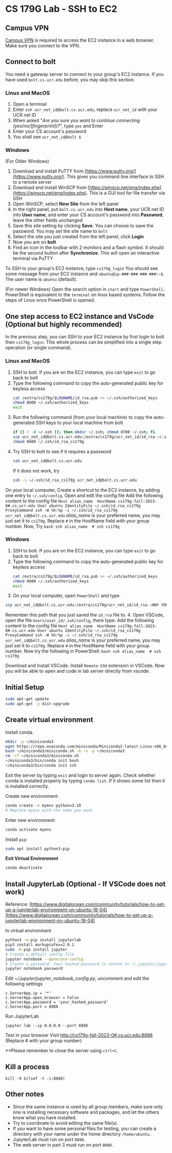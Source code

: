 
# CS 179G Lab - SSH to EC2

## Campus VPN
[Campus VPN](https://ucrsupport.service-now.com/ucr_portal/?id=kb_article&sys_id=8a264d791b5f0c149c0b844fdd4bcb34) is required to access the EC2 instance in a web browser. Make sure you connect to the VPN.

## Connect to bolt
You need a gateway server to connect to your group's EC2 instance. If you have used `bolt.cs.ucr.edu` before, you may skip this section.

### Linux and MacOS
1. Open a terminal
2. Enter `ssh ucr_net_id@bolt.cs.ucr.edu`, replace `ucr_net_id` with your UCR net ID
3. When asked "*Are you sure you want to continue connecting (yes/no/[fingerprint])?*", type `yes` and Enter
4. Enter your CS account's password
5. You shall see `ucr_net_id@bolt $`

### Windows
(For Older Windows)
1. Download and install PuTTY from [https://www.putty.org/](https://www.putty.org/). This gives you command line interface to SSH to a remote server
2. Download and install WinSCP from [https://winscp.net/eng/index.php](https://winscp.net/eng/index.php). This is a GUI tool for file transfer via SSH
3. Open WinSCP, select **New Site** from the left panel
4. In the right panel, put `bolt.cs.ucr.edu` into **Host name**, your UCR net ID into **User name**, and enter your CS account's password into **Password**, leave the other fields unchanged
5. Save this site setting by clicking **Save**. You can choose to save the password. You may set the site name to `bolt`
6. Select the site you just created from the left panel, click **Login**
7. Now you are on **bolt**
8. Find an icon in the toolbar with 2 monitors and a flash symbol. It should be the second button after **Synchronize**. This will open an interactive terminal via PuTTY

To SSH to your group's EC2 instance, type `cs179g_login`
You should see some message from your EC2 instance and `ubuntu@ip-###-###-###-###:~$`. The user name is `ubuntu` (default).

(For newer Windows)
Open the search option in `start` and type `PowerShell`. PowerShell is equivalent to the `terminal` on linux based systems. Follow the steps of Linux once PowerShell is opened.

 ## One step access to EC2 instance and VsCode (Optional but highly recommended)
 In the previous step, you can SSH to your EC2 instance by first login to bolt then `cs179g_login`. This whole process can be simplified into a single step operation (or single command).

### Linux and MacOS
1. SSH to bolt. If you are on the EC2 instance, you can type `exit` to go back to bolt
2. Type the following command to copy the auto-generated public key for keyless access
	```bash
	cat /extra/cs179g/$LOGNAME/id_rsa.pub >> ~/.ssh/authorized_keys
	chmod 0600 ~/.ssh/authorized_keys
	exit
	```
3. Run the following command (from your local machine) to copy the auto-generated SSH keys to your local machine from bolt
	```bash
	if [[ ! -d ~/.ssh ]]; then mkdir ~/.ssh; chmod 0700 ~/.ssh; fi
	scp ucr_net_id@bolt.cs.ucr.edu:/extra/cs179g/ucr_net_id/id_rsa ~/.ssh/id_rsa_cs179g
	chmod 0600 ~/.ssh/id_rsa_cs179g
	```
4. Try SSH to bolt to see if it requires a password
	```bash
	ssh ucr_net_id@bolt.cs.ucr.edu
	```
	If it does not work, try
	```bash
	ssh -i ~/.ssh/id_rsa_cs179g ucr_net_id@bolt.cs.ucr.edu
	```
On your local computer,
   Create a shortcut to the EC2 instance, by adding one entry to `~/.ssh/config`. Open and edit the config file
   Add the following content to the config file
	```
	Host alias_name 
	  HostName cs179g-fall-2023-0#.cs.ucr.edu
	  User ubuntu
	  IdentityFile ~/.ssh/id_rsa_cs179g
	  ProxyCommand ssh -W %h:%p -i ~/.ssh/id_rsa_cs179g ucr_net_id@bolt.cs.ucr.edu
	```
	*alias_name* is your preferred name, you may just set it to `cs179g`. Replace `#`  in the HostName field with your group number.
Now, Try
	```bash
	ssh alias_name  # ssh cs179g
	```

### Windows
1. SSH to bolt. If you are on the EC2 instance, you can type `exit` to go back to bolt
2. Type the following command to copy the auto-generated public key for keyless access
	```bash
	cat /extra/cs179g/$LOGNAME/id_rsa.pub >> ~/.ssh/authorized_keys
	chmod 0600 ~/.ssh/authorized_keys
	exit
	```
3. On your local computer, open `PowerShell` and type
```bash
scp ucr_net_id@bolt.cs.ucr.edu:/extra/cs179g/ucr_net_id/id_rsa <ANY YOUR WINDOWS LOCAL PATH>
```
Remember this path that you just saved the `id_rsa` file to.
4. Open VSCode, open the file `Users/user_id/.ssh/config`, there type:
Add the following content to the config file
	```
	Host alias_name 
	  HostName cs179g-fall-2023-0#.cs.ucr.edu
	  User ubuntu
	  IdentityFile ~/.ssh/id_rsa_cs179g
	  ProxyCommand ssh -W %h:%p -i ~/.ssh/id_rsa_cs179g ucr_net_id@bolt.cs.ucr.edu
	```
	*alias_name* is your preferred name, you may just set it to `cs179g`. Replace `#`  in the HostName field with your group number.
 Now try the following in PowerShell:
	```bash
	ssh alias_name  # ssh cs179g
	```

Download and Install VSCode. Install `Remote-SSH` extension in VSCode. Now you will be able to open and code in lab server directly from vscode.

## Initial Setup
```bash
sudo apt-get update
sudo apt-get -y dist-upgrade
```

## Create virtual environment
Install conda.
```bash
mkdir -p ~/miniconda3
wget https://repo.anaconda.com/miniconda/Miniconda3-latest-Linux-x86_64.sh -O ~/miniconda3/miniconda.sh
bash ~/miniconda3/miniconda.sh -b -u -p ~/miniconda3
rm -rf ~/miniconda3/miniconda.sh
~/miniconda3/bin/conda init bash
~/miniconda3/bin/conda init zsh
```
Exit the server by typing `exit` and login to server again. Check whether conda is installed properly by typing `conda list`. If it shows some list then it is installed correctly.

Create new environment:
```bash
conda create -n myenv python=3.10
# Replace myenv with the name you want
```
Enter new environment:
```bash
conda activate myenv
```
Install `pip`:
```bash
sudo apt install python3-pip
```
**Exit Virtual Environment**
```bash
conda deactivate
```

## Install JupyterLab (Optional - If VSCode does not work)
Reference: [https://www.digitalocean.com/community/tutorials/how-to-set-up-a-jupyterlab-environment-on-ubuntu-18-04](https://www.digitalocean.com/community/tutorials/how-to-set-up-a-jupyterlab-environment-on-ubuntu-18-04)

In virtual environment
```bash
python3 -m pip install jupyterlab
pip3 install markupsafe==2.0.1
sudo -H pip install jupyter
# Create a default config file
jupyter notebook --generate-config
# Create a password. Your hashed password is stored in ~/.jupyter/jupyter_server_config.json
jupyter notebook password
```

Edit *~/.jupyter/jupyter_notebook_config.py*, uncomment and edit the following settings
```
c.ServerApp.ip = '*'
c.ServerApp.open_browser = False
c.ServerApp.password = 'your_hashed_password'
c.ServerApp.port = 8888
```

Run JupyterLab
```
jupyter lab --ip 0.0.0.0 --port 8888
```

Test in your browser
Visit [http://cs179g-fall-2023-0#.cs.ucr.edu:8888](http://cs179g-fall-2023-0#.cs.ucr.edu:8888) (Replace # with your group number)

**Please remember to close the server using `ctrl+C`.

## Kill a process

```
kill -9 $(lsof -t -i:8888)
```

## Other notes
- Since the same instance is used by all group members, make sure only one is installing necessary software and packages, and let the others know what you have installed.
-  Try to coordinate to avoid editing the same file(s).
-  If you want to have some personal files for testing, you can create a directory with your name under the home directory `/home/ubuntu`.
-  JupyterLab must run on port `8888`.
-  The web server in part 3 must run on port `8080`.
